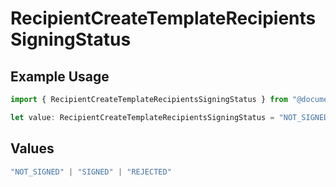 # RecipientCreateTemplateRecipientsSigningStatus

## Example Usage

```typescript
import { RecipientCreateTemplateRecipientsSigningStatus } from "@documenso/sdk-typescript/models/operations";

let value: RecipientCreateTemplateRecipientsSigningStatus = "NOT_SIGNED";
```

## Values

```typescript
"NOT_SIGNED" | "SIGNED" | "REJECTED"
```